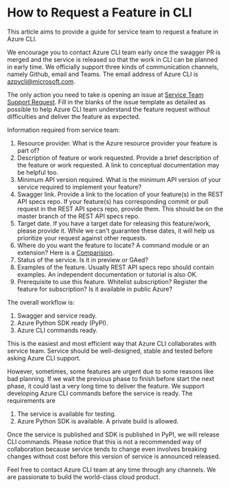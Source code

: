 How to Request a Feature in CLI
======

This article aims to provide a guide for service team to request a feature in Azure CLI.

We encourage you to contact Azure CLI team early once the swagger PR is merged and the service is released so that the work in CLI can be planned in early time. We officially support three kinds of communication channels, namely Github, email and Teams. The email address of Azure CLI is azpycli@microsoft.com.

The only action you need to take is opening an issue at [Service Team Support Request](https://github.com/Azure/azure-cli/issues/new?assignees=&labels=&template=Service_team_request.md&title=). Fill in the blanks of the issue template as detailed as possible to help Azure CLI team understand the feature request without difficulties and deliver the feature as expected.

Information required from service team:

1. Resource provider. What is the Azure resource provider your feature is part of?
2. Description of feature or work requested. Provide a brief description of the feature or work requested. A link to conceptual documentation may be helpful too.
3. Minimum API version required. What is the minimum API version of your service required to implement your feature?
4. Swagger link. Provide a link to the location of your feature(s) in the REST API specs repo. If your feature(s) has corresponding commit or pull request in the REST API specs repo, provide them. This should be on the master branch of the REST API specs repo.
5. Target date. If you have a target date for releasing this feature/work, please provide it. While we can't guarantee these dates, it will help us prioritize your request against other requests.
6. Where do you want the feature to locate? A command module or an extension? Here is a [Comparision](https://github.com/Azure/azure-cli/blob/dev/doc/onboarding_guide.md#extension-vs-module).
7. Status of the service. Is it in preview or GAed?
8. Examples of the feature. Usually REST API specs repo should contain examples. An independent documentation or tutorial is also OK.  
9. Prerequisite to use this feature. Whitelist subscription? Register the feature for subscription? Is it available in public Azure?

The overall workflow is:
1. Swagger and service ready.
2. Azure Python SDK ready (PyPI).
3. Azure CLI commands ready.

This is the easiest and most efficient way that Azure CLI collaborates with service team. Service should be well-designed, stable and tested before asking Azure CLI support.

However, sometimes, some features are urgent due to some reasons like bad planning. If we wait the previous phase to finish before start the next phase, it could last a very long time to deliver the feature. We support developing Azure CLI commands before the service is ready. The requirements are 
1. The service is available for testing.
2. Azure Python SDK is available. A private build is allowed.

Once the service is published and SDK is published in PyPI, we will release CLI commands. Please notice that this is not a recommended way of collaboration because service tends to change even involves breaking changes without cost before this version of service is announced released.

Feel free to contact Azure CLI team at any time through any channels. We are passionate to build the world-class cloud product.
